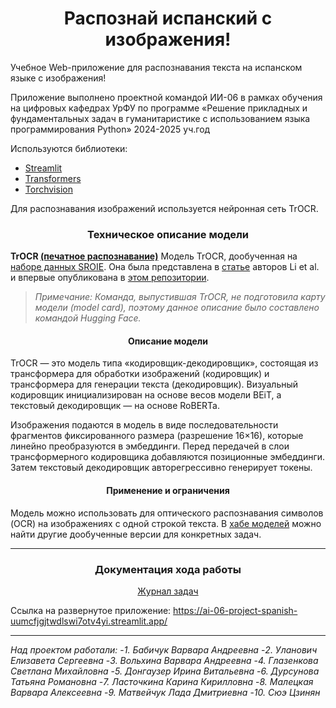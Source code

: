 **<h1 align="center">Распознай испанский с изображения!</h1>**

Учебное Web-приложение для распознавания текста на испанском языке с изображения!

Приложение выполнено проектной командой ИИ-06 в рамках обучения на цифровых кафедрах УрФУ по программе «Решение прикладных и фундаментальных задач в гуманитаристике с использованием языка программирования Python» 2024-2025 уч.год

Используются библиотеки:
* [Streamlit](https://streamlit.io/)
* [Transformers](https://huggingface.co/)
* [Torchvision](https://pytorch.org/vision/stable/index.html)

Для распознавания изображений используется нейронная сеть TrOCR.

**<h3 align="center">Техническое описание модели</h3>**

**TrOCR [(печатное распознавание)](https://huggingface.co/microsoft/trocr-large-printed)**
Модель TrOCR, дообученная на [наборе данных SROIE](https://rrc.cvc.uab.es/?ch=13). Она была представлена в [статье](https://arxiv.org/abs/2109.10282) авторов Li et al. и впервые опубликована в [этом репозитории](https://github.com/microsoft/unilm/tree/master/trocr).

> _Примечание: Команда, выпустившая TrOCR, не подготовила карту модели (model card), поэтому данное описание было составлено командой Hugging Face._

**<h4 align="center">Описание модели</h4>**
TrOCR — это модель типа «кодировщик-декодировщик», состоящая из трансформера для обработки изображений (кодировщик) и трансформера для генерации текста (декодировщик). Визуальный кодировщик инициализирован на основе весов модели BEiT, а текстовый декодировщик — на основе RoBERTa.  

Изображения подаются в модель в виде последовательности фрагментов фиксированного размера (разрешение 16×16), которые линейно преобразуются в эмбеддинги. Перед передачей в слои трансформерного кодировщика добавляются позиционные эмбеддинги. Затем текстовый декодировщик авторегрессивно генерирует токены.

**<h4 align="center">Применение и ограничения</h4>**
Модель можно использовать для оптического распознавания символов (OCR) на изображениях с одной строкой текста. В [хабе моделей](https://huggingface.co/models?search=microsoft/trocr) можно найти другие дообученные версии для конкретных задач.

***
**<h3 align="center">Документация хода работы</h3>**
<div align="center">

[Журнал задач](https://docs.google.com/spreadsheets/d/1e6fI30tqwKYHyXy-QpfAwAXOJLQMZhI2/edit?usp=sharing&ouid=112407436546437674558&rtpof=true&sd=true)

</div>

Ссылка на развернутое приложение: https://ai-06-project-spanish-uumcfjgjtwdlswi7otv4yi.streamlit.app/

***
*Над проектом работали:*
-*1. Бабичук Варвара Андреевна*
-*2. Уланович Елизавета Сергеевна*
-*3. Вольхина Варвара Андреевна*
-*4. Глазенкова Светлана Михайловна*
-*5. Донгаузер Ирина Витальевна*
-_6. Дурсунова Татьяна Романовна_
-_7. Ласточкина Карина Кирилловна_
-_8. Малецкая Варвара Алексеевна_
-_9. Матвейчук Лада Дмитриевна_
-_10. Сюэ Цзинян_
